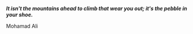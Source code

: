 _**It isn't the mountains ahead to climb that wear you out; it's the pebble in your shoe.**_

Mohamad Ali